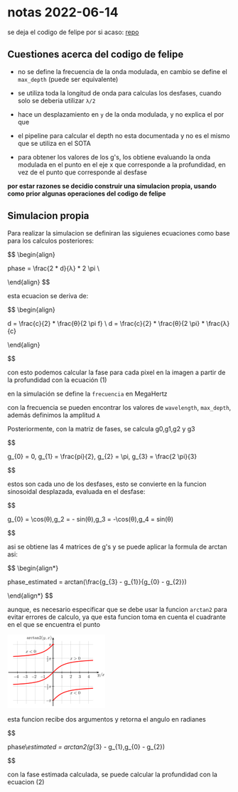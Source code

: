 # notas 2022-06-14

se deja el codigo de felipe por si acaso: [repo](https://github.com/felipegb94/ToFSim)

## Cuestiones acerca del codigo de felipe

- no se define la frecuencia de la onda modulada, en cambio se define el `max_depth` (puede ser equivalente)

- se utiliza toda la longitud de onda para calculas los desfases, cuando solo se deberia utilizar `λ/2`

- hace un desplazamiento en `y` de la onda modulada, y no explica el por que

- el pipeline para calcular el depth no esta documentada y no es el mismo que se utiliza en el SOTA

- para obtener los valores de los g's, los obtiene evaluando la onda modulada en el punto en el eje x que corresponde a la profundidad, en vez de el punto que corresponde al desfase

**por estar razones se decidio construir una simulacion propia, usando como prior algunas operaciones del codigo de felipe**

## Simulacion propia

Para realizar la simulacion se definiran las siguienes ecuaciones como base para los calculos posteriores:

$$
\begin{align}

phase = \frac{2 * d}{λ} * 2 \pi \\

\end{align}
$$

esta ecuacion se deriva de:

$$
\begin{align}

d = \frac{c}{2} * \frac{θ}{2 \pi f} \\
d = \frac{c}{2} * \frac{θ}{2 \pi} * \frac{λ}{c}

\end{align}

$$

con esto podemos calcular la fase para cada pixel en la imagen a partir de la profundidad con la ecuación (1)

en la simulación se define la `frecuencia` en MegaHertz

con la frecuencia se pueden encontrar los valores de `wavelength`, `max_depth`, además definimos la amplitud `A`

Posteriormente, con la matriz de fases, se calcula g0,g1,g2 y g3

$$

g_{0} = 0, g_{1} = \frac{pi}{2}, g_{2} = \pi, g_{3} = \frac{2 \pi}{3}

$$

estos son cada uno de los desfases, esto se convierte en la funcion sinosoidal desplazada, evaluada en el desfase:

$$

g_{0} = \cos(θ),g_2 = - sin(θ),g_3 = -\cos(θ),g_4 = sin(θ)

$$

asi se obtiene las 4 matrices de g's y se puede aplicar la formula de arctan asi:

$$
\begin{align*}

phase_estimated = arctan(\frac{g_{3} - g_{1}}{g_{0} - g_{2}})

\end{align*}
$$

aunque, es necesario especificar que se debe usar la funcion `arctan2` para evitar errores de calculo, ya que esta funcion toma en cuenta el cuadrante en el que se encuentra el punto

![image-20210611162249690](images/arctan2.png)

esta funcion recibe dos argumentos y retorna el angulo en radianes

$$

phase\\_estimated = arctan2(g_{3} - g_{1},g_{0} - g_{2})

$$

con la fase estimada calculada, se puede calcular la profundidad con la ecuacion (2)
